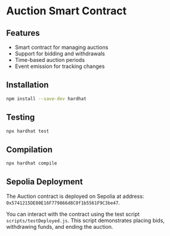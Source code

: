 # Auction Smart Contract
## Features
- Smart contract for managing auctions
- Support for bidding and withdrawals
- Time-based auction periods
- Event emission for tracking changes

## Installation
```bash
npm install --save-dev hardhat
```

## Testing
```bash
npx hardhat test
```

## Compilation
```bash
npx hardhat compile
```

## Sepolia Deployment

The Auction contract is deployed on Sepolia at address: `0x5741215DE80E16F779866d8C0f1b5561F9C3be47`.

You can interact with the contract using the test script `scripts/testDeployed.js`. This script demonstrates placing bids, withdrawing funds, and ending the auction.
